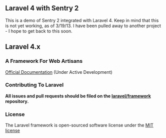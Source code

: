 ## Laravel 4 with Sentry 2

This is a demo of Sentry 2 integrated with Laravel 4.  Keep in mind that this is not yet working, as of 3/19/13.  I have been pulled away to another project - I hope to get back to this soon.

 

## Laravel 4.x

### A Framework For Web Artisans

[Official Documentation](http://four.laravel.com) (Under Active Development)

### Contributing To Laravel

**All issues and pull requests should be filed on the [laravel/framework](http://github.com/laravel/framework) repository.**

### License

The Laravel framework is open-sourced software license under the [MIT license](http://opensource.org/licenses/MIT)
